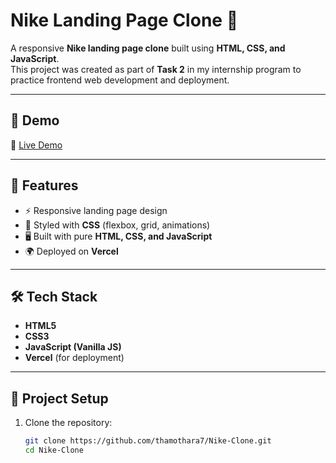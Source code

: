 # Nike Landing Page Clone 👟

A responsive **Nike landing page clone** built using **HTML, CSS, and JavaScript**.  
This project was created as part of **Task 2** in my internship program to practice frontend web development and deployment.

---

## 🚀 Demo  
🔗 [Live Demo](https://nike-clone-omega-sand.vercel.app/)

---

## 📌 Features
- ⚡ Responsive landing page design  
- 🎨 Styled with **CSS** (flexbox, grid, animations)  
- 🖥️ Built with pure **HTML, CSS, and JavaScript**  
- 🌍 Deployed on **Vercel**  

---

## 🛠️ Tech Stack
- **HTML5**  
- **CSS3**  
- **JavaScript (Vanilla JS)**  
- **Vercel** (for deployment)  

---

## 📂 Project Setup

1. Clone the repository:
   ```bash
   git clone https://github.com/thamothara7/Nike-Clone.git
   cd Nike-Clone
